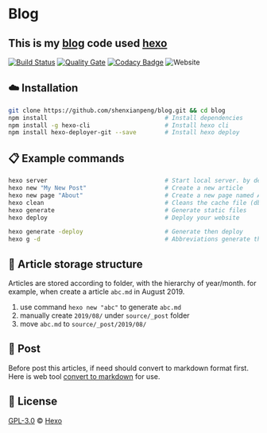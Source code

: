 # Blog

## This is my [blog](https://shenxianpeng.github.io/) code used [hexo](https://hexo.io)

[![Build Status](https://www.travis-ci.org/shenxianpeng/blog.svg?branch=master)](https://www.travis-ci.org/shenxianpeng/blog)
[![Quality Gate](https://sonarcloud.io/api/project_badges/measure?project=shenxianpeng_blog&metric=alert_status)](https://sonarcloud.io/dashboard?id=shenxianpeng_blog)
[![Codacy Badge](https://api.codacy.com/project/badge/Grade/2eff1062ed5c4971b06f33feb9696f88)](https://www.codacy.com/manual/xianpeng.shen/blog?utm_source=github.com&amp;utm_medium=referral&amp;utm_content=shenxianpeng/blog&amp;utm_campaign=Badge_Grade)
![Website](https://img.shields.io/website?url=https%3A%2F%2Fshenxianpeng.github.io%2F)

## :cloud: Installation

```bash
git clone https://github.com/shenxianpeng/blog.git && cd blog
npm install                                 # Install dependencies
npm install -g hexo-cli                     # Install hexo cli
npm install hexo-deployer-git --save        # Install hexo deploy
```

## :clipboard: Example commands

```bash
hexo server                                 # Start local server. by default is http://localhost:4000/
hexo new "My New Post"                      # Create a new article
hexo new page "About"                       # Create a new page named About
hexo clean                                  # Cleans the cache file (db.json) and generate files (public)
hexo generate                               # Generate static files
hexo deploy                                 # Deploy your website

hexo generate -deploy                       # Generate then deploy
hexo g -d                                   # Abbreviations generate then deploy
```

## :memo: Article storage structure

Articles are stored according to folder, with the hierarchy of year/month. for example, when create a article `abc.md` in August 2019.

1. use command `hexo new "abc"` to generate `abc.md`
2. manually create `2019/08/` under `source/_post` folder
3. move `abc.md` to `source/_post/2019/08/`

## :memo: Post

Before post this articles, if need should convert to markdown format first. Here is web tool [convert to markdown](http://blog.didispace.com/tools/online-markdown/) for use.

## 📜 License

[GPL-3.0](https://github.com/shenxianpeng/blog/blob/master/LICENSE) © [Hexo](https://hexo.io)

